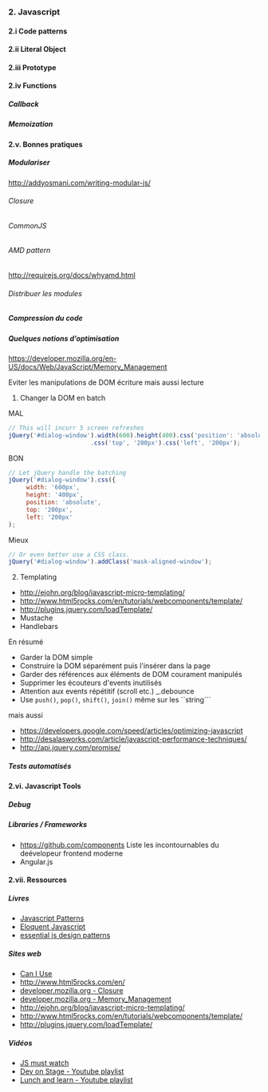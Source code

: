 ### 2. Javascript
#### 2.i Code patterns
#### 2.ii Literal Object
#### 2.iii Prototype
#### 2.iv Functions
##### Callback
##### Memoization

#### 2.v. Bonnes pratiques
##### Modulariser
http://addyosmani.com/writing-modular-js/

###### Closure
###### CommonJS
###### AMD pattern
http://requirejs.org/docs/whyamd.html

###### Distribuer les modules 

##### Compression du code
##### Quelques notions d’optimisation
https://developer.mozilla.org/en-US/docs/Web/JavaScript/Memory_Management

Eviter les manipulations de DOM
écriture mais aussi lecture

1. Changer la DOM en batch

MAL
```js
// This will incurr 5 screen refreshes
jQuery('#dialog-window').width(600).height(400).css('position': 'absolute')
                       .css('top', '200px').css('left', '200px');
```

BON
```js
// Let jQuery handle the batching
jQuery('#dialog-window').css({
     width: '600px',
     height: '400px',
     position: 'absolute',
     top: '200px',
     left: '200px'
);
```

Mieux
```js
// Or even better use a CSS class.
jQuery('#dialog-window').addClass('mask-aligned-window');
```

2. Templating
- http://ejohn.org/blog/javascript-micro-templating/
- http://www.html5rocks.com/en/tutorials/webcomponents/template/
- http://plugins.jquery.com/loadTemplate/
- Mustache
- Handlebars

En résumé

- Garder la DOM simple
- Construire la DOM séparément puis l'insérer dans la page
- Garder des références aux éléments de DOM courament manipulés
- Supprimer les écouteurs d'events inutilisés
- Attention aux events répétitif (scroll etc.) _.debounce
- Use ```push()```, ```pop()```, ```shift()```, ```join()``` même sur les ``string```

mais aussi
- https://developers.google.com/speed/articles/optimizing-javascript
- http://desalasworks.com/article/javascript-performance-techniques/
- http://api.jquery.com/promise/

##### Tests automatisés

#### 2.vi. Javascript Tools
##### Debug
##### Libraries / Frameworks
- https://github.com/components Liste les incontournables du deévelopeur frontend moderne
- Angular.js



#### 2.vii. Ressources

##### Livres
* [Javascript Patterns](http://shop.oreilly.com/product/9780596806767.do)
* [Eloquent Javascript](http://search.oreilly.com/?q=eloquent+javascript)
* [essential js design patterns](http://addyosmani.com/resources/essentialjsdesignpatterns/book/)

##### Sites web
* [Can I Use](http://caniuse.com/)
* http://www.html5rocks.com/en/
* [developer.mozilla.org - Closure](https://developer.mozilla.org/en-US/docs/Web/JavaScript/Closures)
* [developer.mozilla.org - Memory_Management](https://developer.mozilla.org/en-US/docs/Web/JavaScript/Memory_Management)
* http://ejohn.org/blog/javascript-micro-templating/
* http://www.html5rocks.com/en/tutorials/webcomponents/template/
* http://plugins.jquery.com/loadTemplate/

##### Vidéos
* [JS must watch](https://github.com/bolshchikov/js-must-watch)
* [Dev on Stage - Youtube playlist](https://www.youtube.com/playlist?list=PL8l7YtFPKywaQ_VhZSeElM8D1JWpJKtKV)
* [Lunch and learn - Youtube playlist](https://www.youtube.com/playlist?list=PL8l7YtFPKywYaDTg7yFDytHBX-BpH8cDM)
